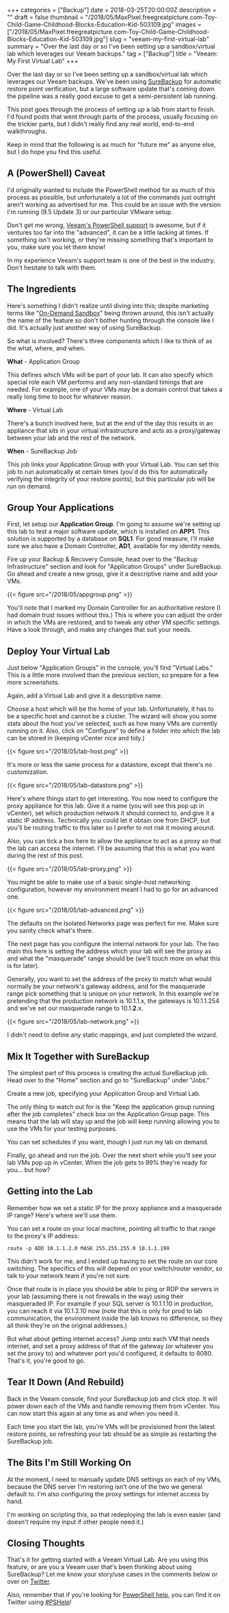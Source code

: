 +++
categories = ["Backup"]
date = 2018-03-25T20:00:00Z
description = ""
draft = false
thumbnail = "/2018/05/MaxPixel.freegreatpicture.com-Toy-Child-Game-Childhood-Blocks-Education-Kid-503109.jpg"
images = ["/2018/05/MaxPixel.freegreatpicture.com-Toy-Child-Game-Childhood-Blocks-Education-Kid-503109.jpg"]
slug = "veeam-my-first-virtual-lab"
summary = "Over the last day or so I've been setting up a sandbox/virtual lab which leverages our Veeam backups."
tag = ["Backup"]
title = "Veeam: My First Virtual Lab"
+++

Over the last day or so I've been setting up a sandbox/virtual lab which leverages our Veeam backups. We've been using [SureBackup](https://www.veeam.com/videos/surebackup-how-it-works-22.html) for automatic restore point verification, but a large software update that's coming down the pipeline was a really good excuse to get a semi-persistent lab running.

This post goes through the process of setting up a lab from start to finish. I'd found posts that went through parts of the process, usually focusing on the trickier parts, but I didn't really find any real world, end-to-end walkthroughs.

Keep in mind that the following is as much for "future me" as anyone else, but I do hope you find this useful.

## **A (PowerShell) Caveat**

I'd originally wanted to include the PowerShell method for as much of this process as possible, but unfortunately a lot of the commands just outright aren't working as advertised for me. This could be an issue with the version I'm running (9.5 Update 3) or our particular VMware setup.

Don't get me wrong, [Veeam's PowerShell support](https://helpcenter.veeam.com/docs/backup/powershell/getting_started.html?ver=95) is awesome, but if it ventures too far into the "advanced", it can be a little lacking at times. If something isn't working, or they're missing something that's important to you, make sure you let them know!

In my experience Veeam's support team is one of the best in the industry. Don't hesitate to talk with them.

## **The Ingredients**

Here's something I didn't realize until diving into this; despite marketing terms like "[On-Demand Sandbox](https://helpcenter.veeam.com/docs/backup/vsphere/sandbox.html?ver=95)" being thrown around, this isn't actually the name of the feature so don't bother hunting through the console like I did. It's actually just another way of using SureBackup.

So what is involved? There's three components which I like to think of as the what, where, and when.

**What** - Application Group

This defines which VMs will be part of your lab. It can also specify which special role each VM performs and any non-standard timings that are needed. For example, one of your VMs may be a domain control that takes a really long time to boot for whatever reason.

**Where** - Virtual Lab

There's a bunch involved here, but at the end of the day this results in an appliance that sits in your virtual infrastructure and acts as a proxy/gateway between your lab and the rest of the network.

**When** - SureBackup Job

This job links your Application Group with your Virtual Lab. You can set this job to run automatically at certain times (you'd do this for automatically verifying the integrity of your restore points), but this particular job will be run on demand.

## **Group Your Applications**

First, let setup our **Application Group**. I'm going to assume we're setting up this lab to test a major software update, which is installed on **APP1**. This solution is supported by a database on **SQL1**. For good measure, I'll make sure we also have a Domain Controller, **AD1**, available for my identity needs.

Fire up your Backup & Recovery Console, head over to the "Backup Infrastructure" section and look for "Application Groups" under SureBackup. Go ahead and create a new group, give it a descriptive name and add your VMs.

{{< figure src="/2018/05/appgroup.png" >}}

You'll note that I marked my Domain Controller for an authoritative restore (I had domain trust issues without this.) This is where you can adjust the order in which the VMs are restored, and to tweak any other VM specific settings. Have a look through, and make any changes that suit your needs.

## **Deploy Your Virtual Lab**

Just below "Application Groups" in the console, you'll find "Virtual Labs." This is a little more involved than the previous section, so prepare for a few more screenshots.

Again, add a Virtual Lab and give it a descriptive name.

Choose a host which will be the home of your lab. Unfortunately, it has to be a specific host and cannot be a cluster. The wizard will show you some stats about the host you've selected, such as how many VMs are currently running on it. Also, click on "Configure" to define a folder into which the lab can be stored in (keeping vCenter nice and tidy.)

{{< figure src="/2018/05/lab-host.png" >}}

It's more or less the same process for a datastore, except that there's no customization.

{{< figure src="/2018/05/lab-datastore.png" >}}

Here's where things start to get interesting. You now need to configure the proxy appliance for this lab. Give it a name (you will see this pop up in vCenter), set which production network it should connect to, and give it a static IP address. Technically you could let it obtain one from DHCP, but you'll be routing traffic to this later so I prefer to not risk it moving around.

Also, you can tick a box here to allow the appliance to act as a proxy so that the lab can access the internet. I'll be assuming that this is what you want during the rest of this post.

{{< figure src="/2018/05/lab-proxy.png" >}}

You might be able to make use of a basic single-host networking configuration, however my environment meant I had to go for an advanced one.

{{< figure src="/2018/05/lab-advanced.png" >}}

The defaults on the Isolated Networks page was perfect for me. Make sure you sanity check what's there.

The next page has you configure the internal network for your lab. The two main this here is setting the address which your lab will see the proxy as and what the "masquerade" range should be (we'll touch more on what this is for later).

Generally, you want to set the address of the proxy to match what would normally be your network's gateway address, and for the masquerade range pick something that is unique on your network. In this example we're pretending that the production network is 10.1.1.x, the gateways is 10.1.1.254 and we've set our masquerade range to 10.1.**2**.x.

{{< figure src="/2018/05/lab-network.png" >}}

I didn't need to define any static mappings, and just completed the wizard.

## **Mix It Together with SureBackup**

The simplest part of this process is creating the actual SureBackup job. Head over to the "Home" section and go to "SureBackup" under "Jobs."

Create a new job, specifying your Application Group and Virtual Lab.

The only thing to watch out for is the "Keep the application group running after the job completes" check box on the Application Group page. This means that the lab will stay up and the job will keep running allowing you to use the VMs for your testing purposes.

You can set schedules if you want, though I just run my lab on demand.

Finally, go ahead and run the job. Over the next short while you'll see your lab VMs pop up in vCenter. When the job gets to 99% they're ready for you… but how?

## **Getting into the Lab**

Remember how we set a static IP for the proxy appliance and a masquerade IP range? Here's where we'll use them.

You can set a route on your local machine, pointing all traffic to that range to the proxy's IP address:

```
route -p ADD 10.1.1.2.0 MASK 255.255.255.0 10.1.1.199
```

This didn't work for me, and I ended up having to set the route on our core switching. The specifics of this will depend on your switch/router vendor, so talk to your network team if you're not sure.

Once that route is in place you should be able to ping or RDP the servers in your lab (assuming there is not firewalls in the way) using their masqueraded IP. For example if your SQL server is 10.1.1.10 in production, you can reach it via 10.1.2.10 now (note that this is only for prod to lab communication, the environment inside the lab knows no difference, so they all think they're on the original addresses.)

But what about getting internet access? Jump onto each VM that needs internet, and set a proxy address of that of the gateway (or whatever you set the proxy to) and whatever port you'd configured, it defaults to 8080. That's it, you're good to go.

## **Tear It Down (And Rebuild)**

Back in the Veeam console, find your SureBackup job and click stop. It will power down each of the VMs and handle removing them from vCenter. You can now start this again at any time as and when you need it.

Each time you start the lab, you're VMs will be provisioned from the latest restore points, so refreshing your lab should be as simple as restarting the SureBackup job.

## **The Bits I'm Still Working On**

At the moment, I need to manually update DNS settings on each of my VMs, because the DNS server I'm restoring isn't one of the two we general default to. I'm also configuring the proxy settings for internet access by hand.

I'm working on scripting this, so that redeploying the lab is even easier (and doesn't require my input if other people need it.)

## **Closing Thoughts**

That's it for getting started with a Veeam Virtual Lab. Are you using this feature, or are you a Veeam user that's been thinking about using SureBackup? Let me know your story/use cases in the comments below or over on [Twitter](https://twitter.com/WindosNZ).

Also, remember that if you're looking for [PowerShell help](https://king.geek.nz/2018/03/20/pshelp-twitter/), you can find it on Twitter using [#PSHelp](https://twitter.com/search?f=tweets&vertical=default&q=%23pshelp&src=typd)!

